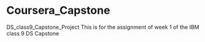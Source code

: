 # Coursera_Capstone
DS_class9_Capstone_Project
This is for the assignment of week 1 of the IBM class 9 DS Capstone

